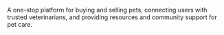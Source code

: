 A one-stop platform for buying and selling pets, connecting users with trusted veterinarians, and providing resources and community support for pet care.
